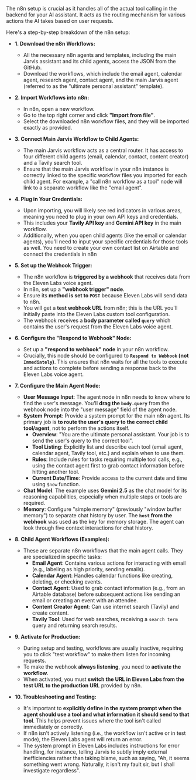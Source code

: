 The n8n setup is crucial as it handles all of the actual tool calling in the backend for your AI assistant. It acts as the routing mechanism for various actions the AI takes based on user requests.

Here's a step-by-step breakdown of the n8n setup:

* **1\. Download the n8n Workflows:**

  * All the necessary n8n agents and templates, including the main Jarvis assistant and its child agents, access the JSON from the GitHub.  
  * Download the workflows, which include the email agent, calendar agent, research agent, contact agent, and the main Jarvis agent (referred to as the "ultimate personal assistant" template).  
* **2\. Import Workflows into n8n:**

  * In n8n, open a new workflow.  
  * Go to the top right corner and click **"Import from file"**.  
  * Select the downloaded n8n workflow files, and they will be imported exactly as provided.  
* **3\. Connect Main Jarvis Workflow to Child Agents:**

  * The main Jarvis workflow acts as a central router. It has access to four different child agents (email, calendar, contact, content creator) and a Tavily search tool.  
  * Ensure that the main Jarvis workflow in your n8n instance is correctly linked to the specific workflow files you imported for each child agent. For example, a "call n8n workflow as a tool" node will link to a separate workflow like the "email agent".  
* **4\. Plug in Your Credentials:**

  * Upon importing, you will likely see red indicators in various areas, meaning you need to plug in your own API keys and credentials.  
  * This includes your **Tavily API key** and **Gemini API key** in the main workflow.  
  * Additionally, when you open child agents (like the email or calendar agents), you'll need to input your specific credentials for those tools as well. You need to create your own contact list on Airtable and connect the credentials in n8n  
      
* **5\. Set up the Webhook Trigger:**

  * The n8n workflow is **triggered by a webhook** that receives data from the Eleven Labs voice agent.  
  * In n8n, set up a **"webhook trigger" node**.  
  * Ensure its **method is set to `POST`** because Eleven Labs will send data to n8n.  
  * You will get a **test webhook URL** from n8n; this is the URL you'll initially paste into the Eleven Labs custom tool configuration.  
  * The webhook receives a **body parameter called `query`** which contains the user's request from the Eleven Labs voice agent.  
* **6\. Configure the "Respond to Webhook" Node:**

  * Set up a **"respond to webhook" node** in your n8n workflow.  
  * Crucially, this node should be configured to **`Respond to Webhook` (not `Immediately`)**. This ensures that n8n waits for all the tools to execute and actions to complete before sending a response back to the Eleven Labs voice agent.  
* **7\. Configure the Main Agent Node:**

  * **User Message Input**: The agent node in n8n needs to know where to find the user's message. You'll **drag the `body.query`** from the webhook node into the "user message" field of the agent node.  
  * **System Prompt**: Provide a system prompt for the main n8n agent. Its primary job is **to route the user's query to the correct child tool/agent**, not to perform the actions itself.  
    * **Overview**: "You are the ultimate personal assistant. Your job is to send the user's query to the correct tool".  
    * **Tool Listing**: Explicitly list and describe each tool (email agent, calendar agent, Tavily tool, etc.) and explain when to use them.  
    * **Rules**: Include rules for tasks requiring multiple tool calls, e.g., using the contact agent first to grab contact information before hitting another tool.  
    * **Current Date/Time**: Provide access to the current date and time using `$now` function.  
  * **Chat Model**: The example uses **Gemini 2.5** as the chat model for its reasoning capabilities, especially when multiple steps or tools are required.  
  * **Memory**: Configure "simple memory" (previously "window buffer memory") to separate chat history by user. The **`host` from the webhook** was used as the key for memory storage. The agent can look through five context interactions for chat history.  
* **8\. Child Agent Workflows (Examples):**

  * These are separate n8n workflows that the main agent calls. They are specialized in specific tasks:  
    * **Email Agent**: Contains various actions for interacting with email (e.g., labeling as high priority, sending emails).  
    * **Calendar Agent**: Handles calendar functions like creating, deleting, or checking events.  
    * **Contact Agent**: Used to grab contact information (e.g., from an Airtable database) before subsequent actions like sending an email or creating an event with an attendee.  
    * **Content Creator Agent**: Can use internet search (Tavily) and create content.  
    * **Tavily Tool**: Used for web searches, receiving a `search term` query and returning search results.  
* **9\. Activate for Production:**

  * During setup and testing, workflows are usually inactive, requiring you to click "test workflow" to make them listen for incoming requests.  
  * To make the webhook **always listening**, you need to **activate the workflow**.  
  * When activated, you must **switch the URL in Eleven Labs from the test URL to the production URL** provided by n8n.  
* **10\. Troubleshooting and Testing:**

  * It's important to **explicitly define in the system prompt when the agent should use a tool and what information it should send to that tool**. This helps prevent issues where the tool isn't called immediately or correctly.  
  * If n8n isn't actively listening (i.e., the workflow isn't active or in test mode), the Eleven Labs agent will return an error.  
  * The system prompt in Eleven Labs includes instructions for error handling, for instance, telling Jarvis to subtly imply external inefficiencies rather than taking blame, such as saying, "Ah, it seems something went wrong. Naturally, it isn't my fault sir, but I shall investigate regardless".

